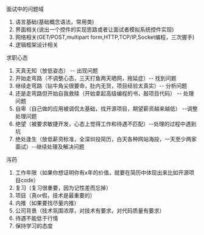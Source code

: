 面试中的问题域

1. 语言基础(基础概念语法，常用类)
2. 界面相关(说出一个控件的实现思路或者让面试者模拟系统控件实现)
3. 网络相关(GET/POST,multipart form,HTTP,TCP/IP,Socket编程，三次握手)
4. 逻辑框架设计相关

求职心态

1. 天真无知（放低姿态） -- 出现问题
2. 开始走弯路（不调整心态，三天打鱼两天晒网，拖延症）-- 找到问题
3. 继续走弯路（钻牛角尖很要命，肚内无货，项目经验太真实）-- 分析问题
4. 还是走弯路但开始自我救赎（开始拿起高级编程的书，敲项目代码） -- 处理问题
5. 自卑（自己做的应用被调侃太基础，找开源项目，期望薪资越来越低） --调整处理问题
6. 绝望（被要求敏捷开发，心态上觉得工作和待遇不匹配）--处理的过程中遇到坑
7. 绝处逢生（放低薪资标准，全深圳投简历，白天各种网站海投，一天至少两家面试）--继续处理及解决问题

泻药

1. 工作年限（如果你想证明你有x年的价值，就要在简历中体现出来比如开源项目code）
2. 复习（复习很重要，因为记性差而忘掉）
3. 项目（真or假，技术是最重要的）
4. 内推（如果要找尽量内推）
5. 公司背景（技术氛围浓厚，对技术有要求，对代码质量有要求）
6. 待遇不能低于行情
7. 保持学习的态度
